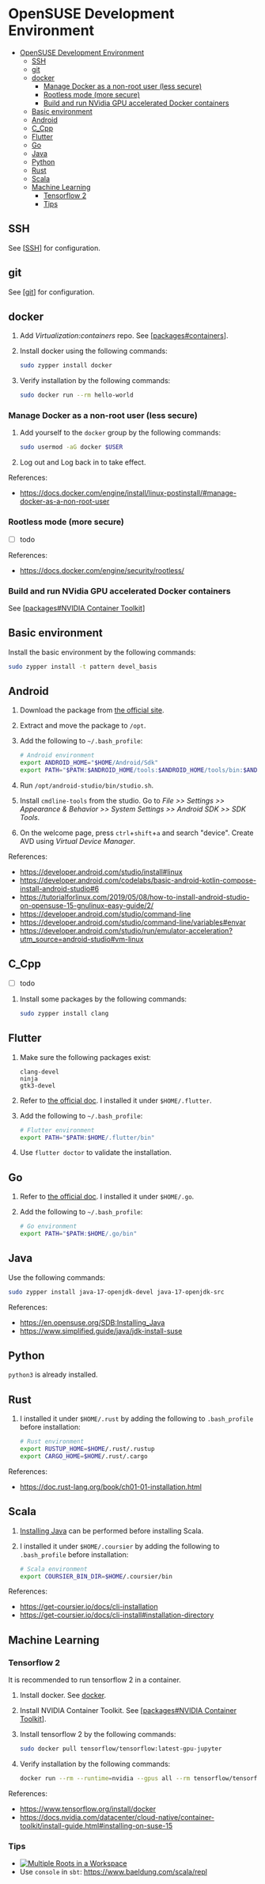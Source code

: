 # OpenSUSE Development Environment

- [OpenSUSE Development Environment](#opensuse-development-environment)
   - [SSH](#ssh)
   - [git](#git)
   - [docker](#docker)
      - [Manage Docker as a non-root user (less secure)](#manage-docker-as-a-non-root-user-less-secure)
      - [Rootless mode (more secure)](#rootless-mode-more-secure)
      - [Build and run NVidia GPU accelerated Docker containers](#build-and-run-nvidia-gpu-accelerated-docker-containers)
   - [Basic environment](#basic-environment)
   - [Android](#android)
   - [C\_Cpp](#c_cpp)
   - [Flutter](#flutter)
   - [Go](#go)
   - [Java](#java)
   - [Python](#python)
   - [Rust](#rust)
   - [Scala](#scala)
   - [Machine Learning](#machine-learning)
      - [Tensorflow 2](#tensorflow-2)
      - [Tips](#tips)

## SSH

See [[SSH]] for configuration.

## git

See [[git]] for configuration.

## docker

1. Add *Virtualization:containers* repo. See [[packages#containers]].
2. Install docker using the following commands:

   ```bash
   sudo zypper install docker
   ```

3. Verify installation by the following commands:

   ```bash
   sudo docker run --rm hello-world
   ```

### Manage Docker as a non-root user (less secure)

1. Add yourself to the `docker` group by the following commands:

   ```bash
   sudo usermod -aG docker $USER
   ```

2. Log out and Log back in to take effect.

References:

- https://docs.docker.com/engine/install/linux-postinstall/#manage-docker-as-a-non-root-user

### Rootless mode (more secure)

- [ ] todo

References:

- https://docs.docker.com/engine/security/rootless/

### Build and run NVidia GPU accelerated Docker containers

See [[packages#NVIDIA Container Toolkit]]

## Basic environment

Install the basic environment by the following commands:

```bash
sudo zypper install -t pattern devel_basis
```

## Android

1. Download the package from [the official site](https://developer.android.com/studio).
2. Extract and move the package to `/opt`.
3. Add the following to `~/.bash_profile`:

   ```bash
   # Android environment
   export ANDROID_HOME="$HOME/Android/Sdk"
   export PATH="$PATH:$ANDROID_HOME/tools:$ANDROID_HOME/tools/bin:$ANDROID_HOME/platform-tools"
   ```

4. Run `/opt/android-studio/bin/studio.sh`.
5. Install `cmdline-tools` from the studio. Go to *File >> Settings >> Appearance & Behavior >> System Settings >> Android SDK >> SDK Tools*.
6. On the welcome page, press `ctrl`+`shift`+`a` and search "device". Create AVD using *Virtual Device Manager*.

References:

- https://developer.android.com/studio/install#linux
- https://developer.android.com/codelabs/basic-android-kotlin-compose-install-android-studio#6
- https://tutorialforlinux.com/2019/05/08/how-to-install-android-studio-on-opensuse-15-gnulinux-easy-guide/2/
- https://developer.android.com/studio/command-line
- https://developer.android.com/studio/command-line/variables#envar
- https://developer.android.com/studio/run/emulator-acceleration?utm_source=android-studio#vm-linux

## C_Cpp

- [ ] todo

1. Install some packages by the following commands:

   ```bash
   sudo zypper install clang
   ```

## Flutter

1. Make sure the following packages exist:

   ```text
   clang-devel
   ninja
   gtk3-devel
   ```

2. Refer to [the official doc]( https://docs.flutter.dev/get-started/install/linux ). I installed it under `$HOME/.flutter`.
3. Add the following to `~/.bash_profile`:

   ```bash
   # Flutter environment
   export PATH="$PATH:$HOME/.flutter/bin"
   ```

4. Use `flutter doctor` to validate the installation.

## Go

1. Refer to [the official doc]( https://go.dev/doc/install ). I installed it under `$HOME/.go`.
2. Add the following to `~/.bash_profile`:

   ```bash
   # Go environment
   export PATH="$PATH:$HOME/.go/bin"
   ```

## Java

Use the following commands:

```bash
sudo zypper install java-17-openjdk-devel java-17-openjdk-src
```

References:

- https://en.opensuse.org/SDB:Installing_Java
- https://www.simplified.guide/java/jdk-install-suse

## Python

`python3` is already installed.

## Rust

1. I installed it under `$HOME/.rust` by adding the following to `.bash_profile` before installation:

   ```bash
   # Rust environment
   export RUSTUP_HOME=$HOME/.rust/.rustup
   export CARGO_HOME=$HOME/.rust/.cargo
   ```

References:

- https://doc.rust-lang.org/book/ch01-01-installation.html

## Scala

1. [Installing Java](#java) can be performed before installing Scala.

2. I installed it under `$HOME/.coursier` by adding the following to `.bash_profile` before installation:

   ```bash
   # Scala environment
   export COURSIER_BIN_DIR=$HOME/.coursier/bin
   ```

References:

- https://get-coursier.io/docs/cli-installation
- https://get-coursier.io/docs/cli-install#installation-directory

## Machine Learning

### Tensorflow 2

It is recommended to run tensorflow 2 in a container.

1. Install docker. See [docker](#docker).
2. Install NVIDIA Container Toolkit. See [[packages#NVIDIA Container Toolkit]].
3. Install tensorflow 2 by the following commands:

   ```bash
   sudo docker pull tensorflow/tensorflow:latest-gpu-jupyter
   ```

4. Verify installation by the following commands:

   ```bash
   docker run --rm --runtime=nvidia --gpus all --rm tensorflow/tensorflow:latest-gpu-jupyter nvidia-smi
   ```

References:

- https://www.tensorflow.org/install/docker
- https://docs.nvidia.com/datacenter/cloud-native/container-toolkit/install-guide.html#installing-on-suse-15

### Tips

- [![Multiple Roots in a Workspace](https://img.youtube.com/vi/alNInbRuQ_Y/0.jpg)](https://www.youtube.com/watch?v=alNInbRuQ_Y)
- Use `console` in `sbt`: https://www.baeldung.com/scala/repl

[//begin]: # "Autogenerated link references for markdown compatibility"
[SSH]: ../../../cross-platform/remote/SSH.md "SSH configs"
[git]: ../../../cross-platform/VCS/git.md "Git Operations"
[packages#containers]: packages.md "Package Management"
[packages#NVIDIA Container Toolkit]: packages.md "Package Management"
[//end]: # "Autogenerated link references"
